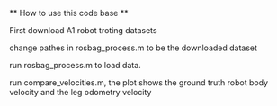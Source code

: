 ** How to use this code base **

First download A1 robot troting datasets


change pathes in rosbag_process.m to be the downloaded dataset

run rosbag_process.m to load data. 

run compare_velocities.m, the plot shows the ground truth robot body velocity and the leg odometry velocity
